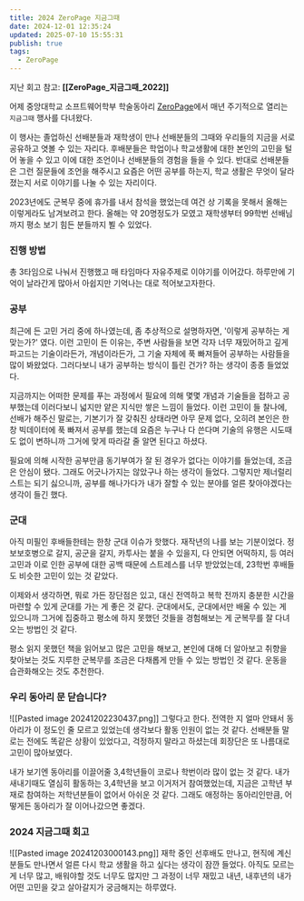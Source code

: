 ```yaml
---
title: 2024 ZeroPage 지금그때
date: 2024-12-01 12:35:24
updated: 2025-07-10 15:55:31
publish: true
tags:
  - ZeroPage
---
```

지난 회고 참고: **[[ZeroPage_지금그때_2022]]**

어제 중앙대학교 소프트웨어학부 학술동아리 [ZeroPage](https://portal.zeropage.org/)에서 매년 주기적으로 열리는 `지금그때` 행사를 다녀왔다.

이 행사는 졸업하신 선배분들과 재학생이 만나 선배분들의 그때와 우리들의 지금을 서로 공유하고 엿볼 수 있는 자리다. 후배분들은 학업이나 학교생활에 대한 본인의 고민을 털어 놓을 수 있고 이에 대한 조언이나 선배분들의 경험을 들을 수 있다. 반대로 선배분들은 그런 질문들에 조언을 해주시고 요즘은 어떤 공부를 하는지, 학교 생활은 무엇이 달라졌는지 서로 이야기를 나눌 수 있는 자리이다.

2023년에도 군복무 중에 휴가를 내서 참석을 했었는데 여건 상 기록을 못해서 올해는 이렇게라도 남겨보려고 한다. 올해는 약 20명정도가 모였고 재학생부터 99학번 선배님까지 평소 보기 힘든 분들까지 뵐 수 있었다.

### 진행 방법
총 3타임으로 나눠서 진행했고 매 타임마다 자유주제로 이야기를 이어갔다. 하루만에 기억이 날라간게 많아서 아쉽지만 기억나는 대로 적어보고자한다.

### 공부
최근에 든 고민 거리 중에 하나였는데, 좀 추상적으로 설명하자면, '이렇게 공부하는 게 맞는가?' 였다. 이런 고민이 든 이유는, 주변 사람들을 보면 각자 너무 재밌어하고 깊게 파고드는 기술이라든가, 개념이라든가, 그 기술 자체에 푹 빠져들어 공부하는 사람들을 많이 봐왔었다. 그러다보니 내가 공부하는 방식이 틀린 건가? 하는 생각이 종종 들었었다.

지금까지는 어떠한 문제를 푸는 과정에서 필요에 의해 몇몇 개념과 기술들을 접하고 공부했는데 이러다보니 넓지만 얕은 지식만 쌓은 느낌이 들었다. 이런 고민이 들 찰나에, 선배가 해주신 말로는, 기본기가 잘 갖춰진 상태라면 아무 문제 없다, 오히려 본인은 한창 빅데이터에 푹 빠져서 공부를 했는데 요즘은 누구나 다 쓴다며 기술의 유행은 시도때도 없이 변하니까 그거에 맞게 따라갈 줄 알면 된다고 하셨다. 

필요에 의해 시작한 공부만큼 동기부여가 잘 된 경우가 없다는 이야기를 들었는데, 조금은 안심이 됐다. 그래도 어긋나가지는 않았구나 하는 생각이 들었다. 그렇지만 제너럴리스트는 되기 싫으니까, 공부를 해나가다가 내가 잘할 수 있는 분야를 얼른 찾아야겠다는 생각이 들긴 했다.

### 군대
아직 미필인 후배들한테는 한창 군대 이슈가 핫했다. 재작년의 나를 보는 기분이었다. 정보보호병으로 갈지, 공군을 갈지, 카투사는 붙을 수 있을지, 다 안되면 어떡하지, 등 여러 고민과 이로 인한 공부에 대한 공백 때문에 스트레스를 너무 받았었는데, 23학번 후배들도 비슷한 고민이 있는 것 같았다.

이제와서 생각하면, 뭐로 가든 장단점은 있고, 대신 전역하고 복학 전까지 충분한 시간을 마련할 수 있게 군대를 가는 게 좋은 것 같다. 군대에서도, 군대에서만 배울 수 있는 게 있으니까 그거에 집중하고 평소에 하지 못했던 것들을 경험해보는 게 군복무를 잘 다녀오는 방법인 것 같다.

평소 읽지 못했던 책을 읽어보고 많은 고민을 해보고, 본인에 대해 더 알아보고 취향을 찾아보는 것도 지루한 군복무를 조금은 다채롭게 만들 수 있는 방법인 것 같다. 운동을 습관화해오는 것도 추천한다.

### 우리 동아리 문 닫습니다?
![[Pasted image 20241202230437.png]]
그렇다고 한다. 전역한 지 얼마 안돼서 동아리가 이 정도인 줄 모르고 있었는데 생각보다 활동 인원이 없는 것 같다. 선배분들 말로는 전에도 똑같은 상황이 있었다고, 걱정하지 말라고 하셨는데 회장단은 또 나름대로 고민이 많아보였다. 

내가 보기엔 동아리를 이끌어줄 3,4학년들이 코로나 학번이라 많이 없는 것 같다. 내가 새내기때도 열심히 활동하는 3,4학년을 보고 이거저거 참여했었는데, 지금은 고학년 부재로 참여하는 저학년분들이 없어서 아쉬운 것 같다. 그래도 애정하는 동아리인만큼, 어떻게든 동아리가 잘 이어나갔으면 좋겠다.

### 2024 지금그때 회고
![[Pasted image 20241203000143.png]]
재학 중인 선후배도 만나고, 현직에 계신 분들도 만나면서 얼른 다시 학교 생활을 하고 싶다는 생각이 잠깐 들었다. 아직도 모르는 게 너무 많고, 배워야할 것도 너무도 많지만 그 과정이 너무 재밌고 내년, 내후년의 내가 어떤 고민을 갖고 살아갈지가 궁금해지는 하루였다. 